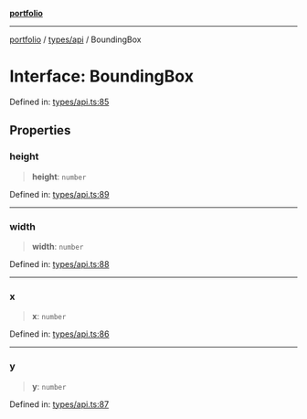 [**portfolio**](../../../README.md)

***

[portfolio](../../../modules.md) / [types/api](../README.md) / BoundingBox

# Interface: BoundingBox

Defined in: [types/api.ts:85](https://github.com/tnorlund/Portfolio/blob/f354c76234ddf5c00ee248c1e491987f8ffcde78/portfolio/types/api.ts#L85)

## Properties

### height

> **height**: `number`

Defined in: [types/api.ts:89](https://github.com/tnorlund/Portfolio/blob/f354c76234ddf5c00ee248c1e491987f8ffcde78/portfolio/types/api.ts#L89)

***

### width

> **width**: `number`

Defined in: [types/api.ts:88](https://github.com/tnorlund/Portfolio/blob/f354c76234ddf5c00ee248c1e491987f8ffcde78/portfolio/types/api.ts#L88)

***

### x

> **x**: `number`

Defined in: [types/api.ts:86](https://github.com/tnorlund/Portfolio/blob/f354c76234ddf5c00ee248c1e491987f8ffcde78/portfolio/types/api.ts#L86)

***

### y

> **y**: `number`

Defined in: [types/api.ts:87](https://github.com/tnorlund/Portfolio/blob/f354c76234ddf5c00ee248c1e491987f8ffcde78/portfolio/types/api.ts#L87)
